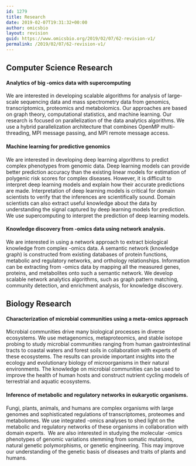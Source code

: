 ```yaml
---
id: 1279
title: Research
date: 2019-02-07T19:31:32+00:00
author: omicsbio
layout: revision
guid: https://www.omicsbio.org/2019/02/07/62-revision-v1/
permalink: /2019/02/07/62-revision-v1/
---
```

## Computer Science Research

#### Analytics of big -omics data with supercomputing

We are interested in developing scalable algorithms for analysis of large-scale sequencing data and mass spectrometry data from genomics, transcriptomics, proteomics and metabolomics. Our approaches are based on graph theory, computational statistics, and machine learning. Our research is focused on parallelization of the data analytics algorithms. We use a hybrid parallelization architecture that combines OpenMP multi-threading, MPI message passing, and MPI remote message access.

#### Machine learning for predictive genomics

We are interested in developing deep learning algorithms to predict complex phenotypes from genomic data. Deep learning models can provide better prediction accuracy than the existing linear models for estimation of polygenic risk scores for complex diseases. However, it is difficult to interpret deep learning models and explain how their accurate predictions are made. Interpretation of deep learning models is critical for domain scientists to verify that the inferences are scientifically sound. Domain scientists can also extract useful knowledge about the data by understanding the signal captured by deep learning models for prediction. We use supercomputing to interpret the prediction of deep learning models.

#### Knowledge discovery from -omics data using network analysis.

We are interested in using a network approach to extract biological knowledge from complex -omics data. A semantic network (knowledge graph) is constructed from existing databases of protein functions, metabolic and regulatory networks, and orthology relationships. Information can be extracting from -omics data by mapping all the measured genes, proteins, and metabolites onto such a semantic network. We develop scalable network analytics algorithms, such as graph pattern matching, community detection, and enrichment analysis, for knowledge discovery.

## Biology Research

#### Characterization of microbial communities using a meta-omics approach

Microbial communities drive many biological processes in diverse ecosystems. We use metagenomics, metaproteomics, and stable isotope probing to study microbial communities ranging from human gastrointestinal tracts to coastal waters and forest soils in collaboration with experts of these ecosystems. The results can provide important insights into the ecology and evolutionary biology of microorganisms in their natural environments. The knowledge on microbial communities can be used to improve the health of human hosts and construct nutrient cycling models of terrestrial and aquatic ecosystems.

#### Inference of metabolic and regulatory networks in eukaryotic organisms.

Fungi, plants, animals, and humans are complex organisms with large genomes and sophisticated regulations of transcriptomes, proteomes and metabolomes. We use integrated -omics analyses to shed light on the metabolic and regulatory networks of these organisms in collaboration with domain experts.  We are also interested in studying the molecular -omics phenotypes of genomic variations stemming from somatic mutations, natural genetic polymorphisms, or genetic engineering. This may improve our understanding of the genetic basis of diseases and traits of plants and humans.